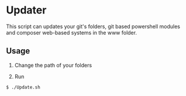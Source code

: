 # Updater

This script can updates your git's folders, git based powershell modules and composer web-based systems in the www folder.

## Usage

1. Change the path of your folders

2. Run

```
$ ./Update.sh
```
